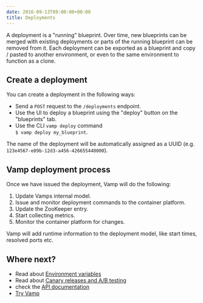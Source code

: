 ```yaml
---
date: 2016-09-13T09:00:00+00:00
title: Deployments
---
```


A deployment is a "running" blueprint. Over time, new blueprints can be merged with existing deployments or parts of the running blueprint can be removed from it. Each deployment can be exported as a blueprint and 
copy / pasted to another environment, or even to the same environment to function as a clone.

## Create a deployment

You can create a deployment in the following ways:

* Send a `POST` request to the `/deployments` endpoint.
* Use the UI to deploy a blueprint using the "deploy" button on the "blueprints" tab.
* Use the CLI `vamp deploy` command  
 `$ vamp deploy my_blueprint`.

The name of the deployment will be automatically assigned as a UUID (e.g. `123e4567-e89b-12d3-a456-426655440000`).



## Vamp deployment process

Once we have issued the deployment, Vamp will do the following:

1. Update Vamps internal model.
2. Issue and monitor deployment commands to the container platform.
3. Update the ZooKeeper entry.
4. Start collecting metrics.
5. Monitor the container platform for changes.

Vamp will add runtime information to the deployment model, like start times, resolved ports etc.


## Where next?

* Read about [Environment variables](/resources/using-vamp/environment-variables/)
* Read about [Canary releases and A/B testing](/resources/using-vamp/canary-releases-and-a-b-testing/)
* check the [API documentation](/resources/api-documentation/)
* [Try Vamp](/try-vamp)
